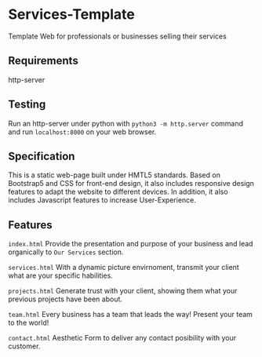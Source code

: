 # Services-Template
Template Web for professionals or businesses selling their services 

## Requirements
http-server

## Testing
Run an http-server under python with `python3 -m http.server` command and run `localhost:8000` on your web browser.

## Specification
This is a static web-page built under HMTL5 standards.
Based on Bootstrap5 and CSS for front-end design, it also includes responsive design features to adapt the website to different devices.
In addition, it also includes Javascript features to increase User-Experience.

## Features
`index.html` Provide the presentation and purpose of your business and lead organically to `Our Services` section.

`services.html` With a dynamic picture envirnoment, transmit your client what are your specific habilities.

`projects.html` Generate trust with your client, showing them what your previous projects have been about.

`team.html` Every business has a team that leads the way! Present your team to the world!

`contact.html` Aesthetic Form to deliver any contact posibility with your customer.
